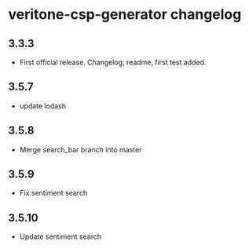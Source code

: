 # veritone-csp-generator changelog

## 3.3.3

* First official release. Changelog, readme, first test added.

## 3.5.7

* update lodash

## 3.5.8

* Merge search_bar branch into master 

## 3.5.9

* Fix sentiment search

## 3.5.10
* Update sentiment search